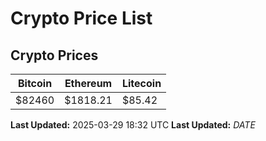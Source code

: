 # Crypto Price List

## Crypto Prices
| Bitcoin | Ethereum | Litecoin |
| ------- | -------- | -------- |
| $82460 | $1818.21 | $85.42 |
**Last Updated:** 2025-03-29 18:32 UTC
**Last Updated:** $DATE$
